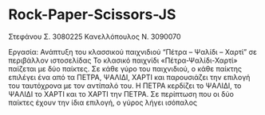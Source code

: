 # Rock-Paper-Scissors-JS
Στεφάνου     Σ.  	3080225	
Κανελλόπουλος Ν. 	3090070	

Εργασία: 	Ανάπτυξη του κλασσικού παιχνιδιού “Πέτρα – Ψαλίδι – Χαρτί” σε περιβάλλον 			ιστοσελίδας 
Το κλασικό παιχνίδι «Πέτρα-Ψαλίδι-Χαρτί» παίζεται με δύο παίκτες. Σε κάθε γύρο του παιχνιδιού, ο κάθε παίκτης επιλέγει ένα από τα ΠΕΤΡΑ, ΨΑΛΙΔΙ, ΧΑΡΤΙ και παρουσιάζει την επιλογή του ταυτόχρονα με τον αντίπαλό του. Η ΠΕΤΡΑ κερδίζει το ΨΑΛΙΔΙ, το ΨΑΛΙΔΙ το ΧΑΡΤΙ και το ΧΑΡΤΙ την ΠΕΤΡΑ. Σε περίπτωση που οι δύο παίκτες έχουν την ίδια επιλογή, ο γύρος λήγει ισόπαλος
